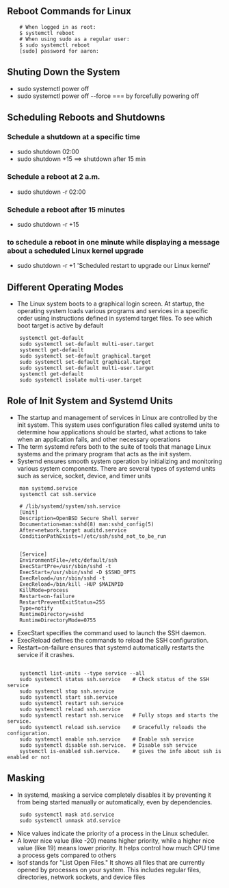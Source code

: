 ## Reboot Commands for Linux
```
    # When logged in as root:
    $ systemctl reboot
    # When using sudo as a regular user:
    $ sudo systemctl reboot
    [sudo] password for aaron:
```
## Shuting Down the System
* sudo systemctl power off  
* sudo systemctl power off  --force === by forcefully powering off

## Scheduling Reboots and Shutdowns 
### Schedule a shutdown at a specific time
* sudo shutdown 02:00 
* sudo shutdown +15 ==> shutdown after 15 min
### Schedule a reboot at 2 a.m.
* sudo shutdown -r 02:00
### Schedule a reboot after 15 minutes
* sudo shutdown -r +15

### to schedule a reboot in one minute while displaying a message about a scheduled Linux kernel upgrade
* sudo shutdown -r +1 'Scheduled restart to upgrade our Linux kernel' 

## Different Operating Modes
* The Linux system boots to a graphical login screen. At startup, the operating system loads various programs and services in a specific order using instructions defined in systemd target files. To see which boot target is active by default

```
    systemctl get-default
    sudo systemctl set-default multi-user.target
    systemctl get-default 
    sudo systemctl set-default graphical.target 
    sudo systemctl set-default graphical.target 
    sudo systemctl set-default multi-user.target
    systemctl get-default 
    sudo systemctl isolate multi-user.target 
```

## Role of Init System and Systemd Units
* The startup and management of services in Linux are controlled by the init system. This system uses configuration files called systemd units to determine how applications should be started, what actions to take when an application fails, and other necessary operations
* The term systemd refers both to the suite of tools that manage Linux systems and the primary program that acts as the init system.
* Systemd ensures smooth system operation by initializing and monitoring various system components. There are several types of systemd units such as service, socket, device, and timer units
```
    man systemd.service
    systemctl cat ssh.service

    # /lib/systemd/system/ssh.service
    [Unit]
    Description=OpenBSD Secure Shell server
    Documentation=man:sshd(8) man:sshd_config(5)
    After=network.target auditd.service
    ConditionPathExists=!/etc/ssh/sshd_not_to_be_run


    [Service]
    EnvironmentFile=/etc/default/ssh
    ExecStartPre=/usr/sbin/sshd -t
    ExecStart=/usr/sbin/sshd -D $SSHD_OPTS
    ExecReload=/usr/sbin/sshd -t
    ExecReload=/bin/kill -HUP $MAINPID
    KillMode=process
    Restart=on-failure
    RestartPreventExitStatus=255
    Type=notify
    RuntimeDirectory=sshd
    RuntimeDirectoryMode=0755
```

* ExecStart specifies the command used to launch the SSH daemon.
* ExecReload defines the commands to reload the SSH configuration.
* Restart=on-failure ensures that systemd automatically restarts the service if it crashes.

```
    
    systemctl list-units --type service --all
    sudo systemctl status ssh.service    # Check status of the SSH service
    sudo systemctl stop ssh.service
    sudo systemctl start ssh.service
    sudo systemctl restart ssh.service
    sudo systemctl reload ssh.service
    sudo systemctl restart ssh.service   # Fully stops and starts the service.
    sudo systemctl reload ssh.service    # Gracefully reloads the configuration.
    sudo systemctl enable ssh.service    # Enable ssh service
    sudo systemctl disable ssh.service.  # Disable ssh service
    systemctl is-enabled ssh.service.    # gives the info about ssh is enabled or not
```
## Masking
* In systemd, masking a service completely disables it by preventing it from being started manually or automatically, even by dependencies.
```
    sudo systemctl mask atd.service
    sudo systemctl unmask atd.service
```




* Nice values indicate the priority of a process in the Linux scheduler. 
* A lower nice value (like -20) means higher priority, while a higher nice value (like 19) means lower priority. It helps control how much CPU time a process gets compared to others
* lsof stands for "List Open Files." It shows all files that are currently opened by processes on your system. This includes regular files, directories, network sockets, and device files